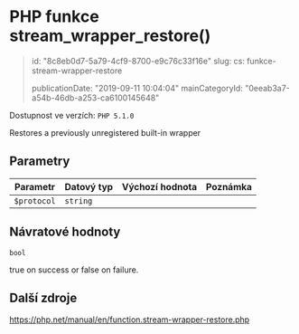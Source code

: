PHP funkce stream_wrapper_restore()
===================================

> id: "8c8eb0d7-5a79-4cf9-8700-e9c76c33f16e"
> slug:
> 	cs: funkce-stream-wrapper-restore
> 
> publicationDate: "2019-09-11 10:04:04"
> mainCategoryId: "0eeab3a7-a54b-46db-a253-ca6100145648"

Dostupnost ve verzích: `PHP 5.1.0`

Restores a previously unregistered built-in wrapper


Parametry
--------------

| Parametr | Datový typ | Výchozí hodnota | Poznámka |
|-----|-----|-----|-----|
| `$protocol` | `string` |  |  |


Návratové hodnoty
----------------

`bool`

true on success or false on failure.

Další zdroje
------------

https://php.net/manual/en/function.stream-wrapper-restore.php
